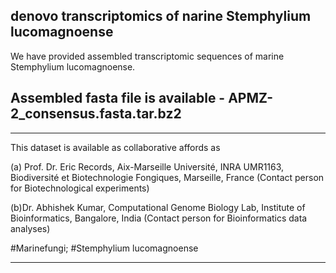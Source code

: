 denovo transcriptomics of narine Stemphylium lucomagnoense 
----------------------------------------------------------------------------------------------------------------------------
We have provided assembled transcriptomic sequences of marine Stemphylium lucomagnoense.

Assembled fasta file is available - APMZ-2_consensus.fasta.tar.bz2
----------------------------------------------------------------------------------------------------------------------------

-----------------------------------------------------------------------------------------------------------------------------
This dataset is available as collaborative affords as 

(a) Prof. Dr. Eric Records, Aix-Marseille Université, INRA UMR1163, Biodiversité et Biotechnologie Fongiques, Marseille, France (Contact person for Biotechnological experiments)

(b)Dr. Abhishek Kumar, Computational Genome Biology Lab, Institute of Bioinformatics, Bangalore, India 
(Contact person for Bioinformatics data analyses)


#Marinefungi; #Stemphylium lucomagnoense

--------------------------------------------------------------------------------------------------------------------------------
